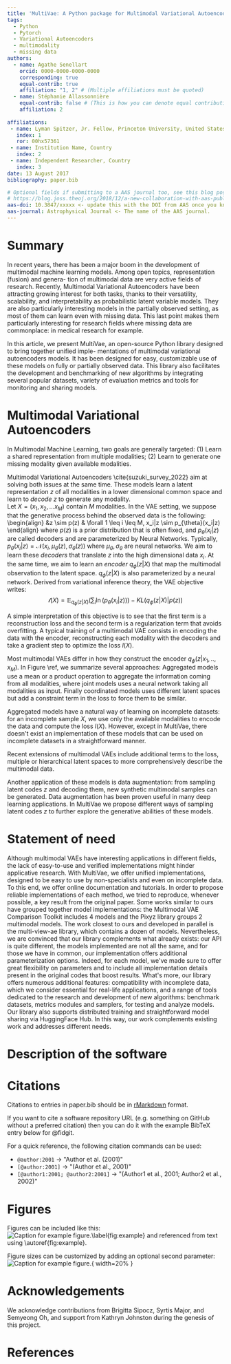 ```yaml
---
title: 'MultiVae: A Python package for Multimodal Variational Autoencoders on Partial Datasets '
tags:
  - Python
  - Pytorch
  - Variational Autoencoders
  - multimodality
  - missing data
authors:
  - name: Agathe Senellart
    orcid: 0000-0000-0000-0000
    corresponding: true
    equal-contrib: true
    affiliation: "1, 2" # (Multiple affiliations must be quoted)
  - name: Stéphanie Allassonnière
    equal-contrib: false # (This is how you can denote equal contributions between multiple authors)
    affiliation: 2
  
affiliations:
 - name: Lyman Spitzer, Jr. Fellow, Princeton University, United States
   index: 1
   ror: 00hx57361
 - name: Institution Name, Country
   index: 2
 - name: Independent Researcher, Country
   index: 3
date: 13 August 2017
bibliography: paper.bib

# Optional fields if submitting to a AAS journal too, see this blog post:
# https://blog.joss.theoj.org/2018/12/a-new-collaboration-with-aas-publishing
aas-doi: 10.3847/xxxxx <- update this with the DOI from AAS once you know it.
aas-journal: Astrophysical Journal <- The name of the AAS journal.
---
```


# Summary

In recent years, there has been a major boom in the development of multimodal
machine learning models. Among open topics, representation (fusion) and genera-
tion of multimodal data are very active fields of research. Recently, Multimodal
Variational Autoencoders have been attracting growing interest for both tasks, thanks
to their versatility, scalability, and interpretability as probabilistic latent variable
models. They are also particularly interesting models in the partially observed
setting, as most of them can learn even with missing data. 
This last point makes them particularly interesting for research fields where missing data are commonplace: 
in medical research for example.

In this article, we present
MultiVae, an open-source Python library designed to bring together unified imple-
mentations of multimodal variational autoencoders models. It has been designed
for easy, customizable use of these models on fully or partially observed data. This
library also facilitates the development and benchmarking of new algorithms by integrating
several popular datasets, variety of evaluation metrics and tools for monitoring and
sharing models. 

# Multimodal Variational Autoencoders
In Multimodal Machine Learning, two goals are generally targeted:
(1) Learn a shared representation from multiple modalities;
(2) Learn to generate one missing modality given available modalities.

Multimodal Variational Autoencoders \cite{suzuki_survey_2022} aim at solving both issues at the same time. These models learn a latent representation $z$ of all modalities in a lower dimensional common space and learn to *decode* $z$ to generate any modality.  
Let $X = (x_1, x_2, ... x_M)$ contain $M$ modalities. In the VAE setting, we suppose that the generative process behind the observed data is the following:
\begin{align}
&z \sim p(z)
& \forall 1 \leq i \leq M, x_i|z \sim p_{\theta}(x_i|z)
\end{align}
where $p(z)$ is a prior distribution that is often fixed, and $p_{\theta}(x_i|z)$ are called decoders and are parameterized by Neural Networks. 
Typically, $p_{\theta}(x_i|z) = \mathcal{N}(x_i, \mu_{\theta}(z), \sigma_{\theta}(z))$ where $\mu_{\theta}, \sigma_{\theta}$ are neural networks.
We aim to learn these *decoders* that translate $z$ into the high dimensional data $x_i$. At the same time, we aim to learn an *encoder* $q_{\phi}(z|X)$ that map the multimodal observation to the latent space. $q_{\phi}(z|X)$ is also parameterized by a neural network. 
Derived from variational inference theory, the VAE objective writes:
$$ \mathcal{l}(X) =  \mathbb{E}_{q_\phi(z|X)}\left( \sum_i \ln(p_{\theta}(x_i|z)) \right) - KL(q_{\phi}(z|X)|p(z))$$

A simple interpretation of this objective is to see that the first term is a reconstruction loss and the second term is a regularization term that avoids overfitting. A typical training of a multimodal VAE consists in encoding the data with the encoder, reconstructing each modality with the decoders and take a gradient step to optimize the loss $l(X)$. 

Most multimodal VAEs differ in how they construct the encoder $q_{\phi}(z|x_1,..,x_M)$. In Figure \ref, we summarize several approaches:
Aggregated models use a mean or a product operation to aggregate the information coming from all modalities, where joint models uses a neural network taking all modalities as input. Finally coordinated models uses different latent spaces but add a constraint term in the loss to force them to be similar. 

Aggregated models have a natural way of learning on incomplete datasets: for an incomplete sample $X$, we use only the available modalities to encode the data and compute the loss $l(X)$. However, except in MultiVae, there doesn't exist an implementation of these models that can be used on incomplete datasets in a straightforward manner. 

Recent extensions of multimodal VAEs include additional terms to the loss, multiple or hierarchical latent spaces to more comprehensively describe the multimodal data. 

Another application of these models is data augmentation: from sampling latent codes $z$ and decoding them, new synthetic multimodal samples can be generated. Data augmentation has been proven useful in many deep learning applications. In MultiVae we propose different ways of sampling latent codes $z$ to further explore the generative abilities of these models. 

# Statement of need

Although multimodal VAEs have interesting applications in different fields, the lack of easy-to-use and verified implementations might hinder 
applicative research. With MultiVae, we offer unified implementations, designed to be easy to use by non-specialists and even on incomplete data. To this end, we offer online documentation and tutorials. In order to propose reliable implementations of each method, we tried to reproduce, whenever possible, a key result from the original paper. 
Some works similar to ours have grouped together model implementations: the Multimodal VAE Comparison Toolkit includes 4 models and the Pixyz library groups 2 multimodal models. The work closest to ours and developed in parallel is the multi-view-ae library, which contains a dozen of models. Nevertheless, we are convinced that our library complements what already exists: our API is quite different, the models implemented are not all the same, and for those we have in common, our implementation offers additional parameterization options. Indeed, for each model, we've made sure to offer great flexibility on parameters and to include all implementation details present in the original codes that boost results. What's more, our library offers numerous additional features: compatibility with incomplete data, which we consider essential for real-life applications, and a range of tools dedicated to the research and development of new algorithms: benchmark datasets, metrics modules and samplers, for testing and analyze models. Our library also supports distributed training and straightforward model sharing via HuggingFace Hub. 
In this way, our work complements existing work and addresses different needs. 

# Description of the software


# Citations

Citations to entries in paper.bib should be in
[rMarkdown](http://rmarkdown.rstudio.com/authoring_bibliographies_and_citations.html)
format.

If you want to cite a software repository URL (e.g. something on GitHub without a preferred
citation) then you can do it with the example BibTeX entry below for @fidgit.

For a quick reference, the following citation commands can be used:
- `@author:2001`  ->  "Author et al. (2001)"
- `[@author:2001]` -> "(Author et al., 2001)"
- `[@author1:2001; @author2:2001]` -> "(Author1 et al., 2001; Author2 et al., 2002)"

# Figures

Figures can be included like this:
![Caption for example figure.\label{fig:example}](figure.png)
and referenced from text using \autoref{fig:example}.

Figure sizes can be customized by adding an optional second parameter:
![Caption for example figure.](figure.png){ width=20% }

# Acknowledgements

We acknowledge contributions from Brigitta Sipocz, Syrtis Major, and Semyeong
Oh, and support from Kathryn Johnston during the genesis of this project.

# References